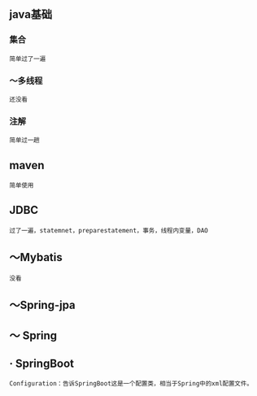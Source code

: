## java基础

### 集合

```
简单过了一遍
```

###  ～多线程

```
还没看
```

### 注解
```
简单过一趟
```


## maven

```
简单使用
```



## JDBC

```
过了一遍，statemnet，preparestatement，事务，线程内变量，DAO
```



## ～Mybatis

```
没看
```

## ～Spring-jpa



## ～ Spring

## · SpringBoot

```
Configuration：告诉SpringBoot这是一个配置类，相当于Spring中的xml配置文件。
```









